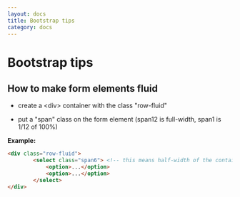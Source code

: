 ```yaml
---
layout: docs
title: Bootstrap tips
category: docs
---
```


Bootstrap tips
==============

How to make form elements fluid
-------------------------------

-   create a \<div\> container with the class "row-fluid"

-   put a "span" class on the form element (span12 is full-width, span1 is 1/12
    of 100%)

**Example:**

```html
<div class="row-fluid">
        <select class="span6"> <!-- this means half-width of the container -->
            <option>...</option>
            <option>...</option>
        </select>
</div>
```

